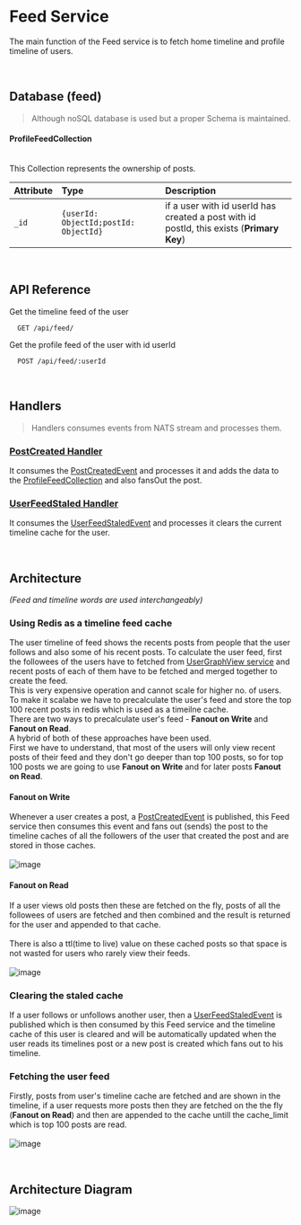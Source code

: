 # Feed Service

The main function of the Feed service is to fetch home timeline and profile timeline of users.

<br>

## Database (feed)

> Although noSQL database is used but a proper Schema is maintained.<br>


#### ProfileFeedCollection <br>
<br>
This Collection represents the ownership of posts.

| Attribute        | Type        | Description |   
| :------------- |:------------- | :----------  |
| `_id`      | `{userId: ObjectId;postId: ObjectId}` | if a user with id userId has created a post with id postId, this exists (**Primary Key**) |

<br>

## API Reference

Get the timeline feed of the user

```code
  GET /api/feed/
```
Get the profile feed of the user with id userId

```code
  POST /api/feed/:userId
```


<br>


## Handlers
> Handlers consumes events from NATS stream and processes them.
### [PostCreated Handler](/comment/src/handlers/postCreatedHandler.ts)
It consumes the [PostCreatedEvent]() and processes it and adds the data to the [ProfileFeedCollection]() and also fansOut the post.

### [UserFeedStaled Handler](/comment/src/handlers/postCreatedHandler.ts)
It consumes the [UserFeedStaledEvent]() and processes it clears the current timeline cache for the user.

<br>

## Architecture
*(Feed and timeline words are used interchangeably)*
### Using Redis as a timeline feed cache
The user timeline of feed shows the recents posts from people that the user follows and also some of his recent posts. To calculate the user feed, first the followees of the users have to fetched from [UserGraphView service]() and recent posts of each of them have to be fetched and merged together to create the feed.\
This is very expensive operation and cannot scale for higher no. of users.\
To make it scalabe we have to precalculate the user's feed and store the top 100 recent posts in redis which is used as a timeilne cache.\
There are two ways to precalculate user's feed - **Fanout on Write** and **Fanout on Read**.\
A hybrid of both of these approaches have been used.\
First we have to understand, that most of the users will only view recent posts of their feed and they don't go deeper than top 100 posts, so for top 100 posts we are going to use **Fanout on Write** and for later posts **Fanout on Read**.

#### Fanout on Write
Whenever a user creates a post, a [PostCreatedEvent]() is published, this Feed service then consumes this event and fans out (sends) the post to the timeline caches of all the followers of the user that created the post and are stored in those caches.\
\
![image](https://user-images.githubusercontent.com/58662119/205811932-e25a7cb5-da74-4af6-99ca-9e6529a578fa.png)
#### Fanout on Read
If a user views old posts then these are fetched on the fly, posts of all the followees of users are fetched and then combined and the result is returned for the user and appended to that cache.\
\
There is also a ttl(time to live) value on these cached posts so that space is not wasted for users who rarely view their feeds.\
\
![image](https://user-images.githubusercontent.com/58662119/205818608-7a16c6a8-31bb-4e7b-9446-38983bd2347c.png)
### Clearing the staled cache
If a user follows or unfollows another user, then a [UserFeedStaledEvent]() is published which is then consumed by this Feed service and the timeline cache of this user is cleared and will be automatically updated when the user reads its timelines post or a new post is created which fans out to his timeline.

### Fetching the user feed

Firstly, posts from user's timeline cache are fetched and are shown in the timeline, if a user requests more posts then they are fetched on the the fly (**Fanout on Read**) and then are appended to the cache untill the cache_limit which is top 100 posts are read. \
\
![image](https://user-images.githubusercontent.com/58662119/205831309-eb78c8a2-561e-4d4a-9e6d-12b7997f6ac4.png)

<br>

## Architecture Diagram
![image](https://user-images.githubusercontent.com/58662119/205840237-5df4dfaa-c8c9-42e0-90ca-559ee70499a2.png)